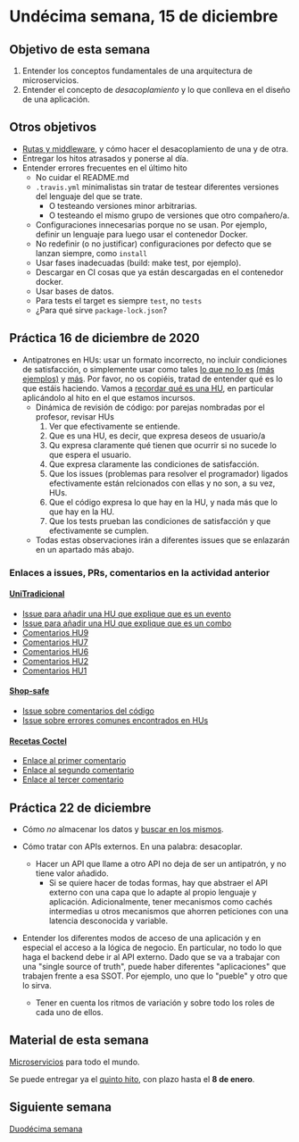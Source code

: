 # Undécima semana, 15 de diciembre

## Objetivo de esta semana

1. Entender los conceptos fundamentales de una arquitectura de
   microservicios.
2. Entender el concepto de *desacoplamiento* y lo que conlleva en el
   diseño de una aplicación.

## Otros objetivos

- [Rutas y middleware](http://jj.github.io/CC/documentos/temas/Microservicios.html),
  y cómo hacer el desacoplamiento de una y de otra.
- Entregar los hitos atrasados y ponerse al día.
- Entender errores frecuentes en el último hito
  - No cuidar el README.md
  - `.travis.yml` minimalistas sin tratar de testear diferentes
    versiones del lenguaje del que se trate.
    - O testeando versiones minor arbitrarias.
    - O testeando el mismo grupo de versiones que otro compañero/a.
  - Configuraciones innecesarias porque no se usan. Por ejemplo,
    definir un lenguaje para luego usar el contenedor Docker.
  - No redefinir (o no justificar) configuraciones por defecto que se
    lanzan siempre, como `install`
  - Usar fases inadecuadas (build: make test, por ejemplo).
  - Descargar en CI cosas que ya están descargadas en el contenedor
    docker.
  - Usar bases de datos.
  - Para tests el target es siempre `test`, no `tests`
  - ¿Para qué sirve `package-lock.json`?

## Práctica 16 de diciembre de 2020

- Antipatrones en HUs: usar un formato incorrecto, no incluir
  condiciones de satisfacción, o simplemente usar como tales 
  [lo que no lo es](https://github.com/cr13/RecetaCoctel/issues/5) [(más ejemplos)](https://github.com/Jumacasni/Terrake/issues/70) y
  [más](https://github.com/Carlossamu7/CC1-Conservatorio/issues/43). Por
  favor, no os copiéis, tratad de entender qué es lo que estáis haciendo. Vamos
  a
  [recordar qué es una HU](http://jj.github.io/CC/documentos/proyecto/1.Infraestructura),
  en particular aplicándolo al hito en el que estamos incursos.
  - Dinámica de revisión de código: por parejas nombradas por el
    profesor, revisar HUs
    1. Ver que efectivamente se entiende.
    2. Que es una HU, es decir, que expresa deseos de usuario/a
    3. Qu expresa claramente qué tienen que ocurrir si no sucede lo
       que espera el usuario.
    2. Que expresa claramente las condiciones de satisfacción.
    3. Que los issues (problemas para resolver el programador) ligados
       efectivamente están relcionados con ellas y no son, a su vez,
       HUs.
    4. Que el código expresa lo que hay en la HU, y nada más que lo
       que hay en la HU.
    5. Que los tests prueban las condiciones de satisfacción y que
       efectivamente se cumplen.
   - Todas estas observaciones irán a diferentes issues que se
     enlazarán en un apartado más abajo.
     
### Enlaces a issues, PRs, comentarios en la actividad anterior

#### [UniTradicional](https://github.com/ccvaillant1992/UniTradicional/issues)

- [Issue para añadir una HU que explique que es un evento](https://github.com/ccvaillant1992/UniTradicional/issues/48)
- [Issue para añadir una HU que explique que es un combo](https://github.com/ccvaillant1992/UniTradicional/issues/47)
- [Comentarios HU9](https://github.com/ccvaillant1992/UniTradicional/issues/22)
- [Comentarios HU7](https://github.com/ccvaillant1992/UniTradicional/issues/20)
- [Comentarios HU6](https://github.com/ccvaillant1992/UniTradicional/issues/19)
- [Comentarios HU2](https://github.com/ccvaillant1992/UniTradicional/issues/15)
- [Comentarios HU1](https://github.com/ccvaillant1992/UniTradicional/issues/14)


#### [Shop-safe](https://github.com/januszewskimar/shop-safe)

- [Issue sobre comentarios del código](https://github.com/januszewskimar/shop-safe/issues/76)
- [Issue sobre errores comunes encontrados en HUs](https://github.com/januszewskimar/shop-safe/issues/77)

#### [Recetas Coctel](https://github.com/ccvaillant1992/UniTradicional/issues)

- [Enlace al primer comentario](https://github.com/cr13/RecetaCoctel/issues/22)
- [Enlace al segundo comentario](https://github.com/cr13/RecetaCoctel/issues/6)
- [Enlace al tercer comentario](https://github.com/cr13/RecetaCoctel/issues/5)

## Práctica 22 de diciembre 
- Cómo *no* almacenar los datos
  y
  [buscar en los mismos](https://github.com/cr13/RecetaCoctel/commit/63d2eb140a75d5993ab8ba3a3e8670a0a9b3d932).
  
- Cómo tratar con APIs externos. En una palabra: desacoplar.
  - Hacer un API que llame a otro API no deja de ser un antipatrón, y
    no tiene valor añadido.
    - Si se quiere hacer de todas formas, hay que abstraer el API
      externo con una capa que lo adapte al propio lenguaje y
      aplicación. Adicionalmente, tener mecanismos como cachés
      intermedias u otros mecanismos que ahorren peticiones con una
      latencia desconocida y variable.
- Entender los diferentes modos de acceso de una aplicación y en
  especial el acceso a la lógica de negocio. En particular, no todo lo
  que haga el backend debe ir al API externo. Dado que se va a
  trabajar con una "single source of truth", puede haber diferentes
  "aplicaciones" que trabajen frente a esa SSOT. Por ejemplo, uno que
  lo "pueble" y otro que lo sirva.
  - Tener en cuenta los ritmos de variación y sobre todo los roles de
    cada uno de ellos.

## Material de esta semana

[Microservicios](http://jj.github.io/CC/documentos/temas/Microservicios.html) para
todo el mundo.

Se puede entregar ya
el
[quinto hito](http://jj.github.io/CC/documentos/proyecto/5.Microservicio.html),
con plazo hasta el **8 de enero**.

## Siguiente semana

[Duodécima semana](12-semana.md)
